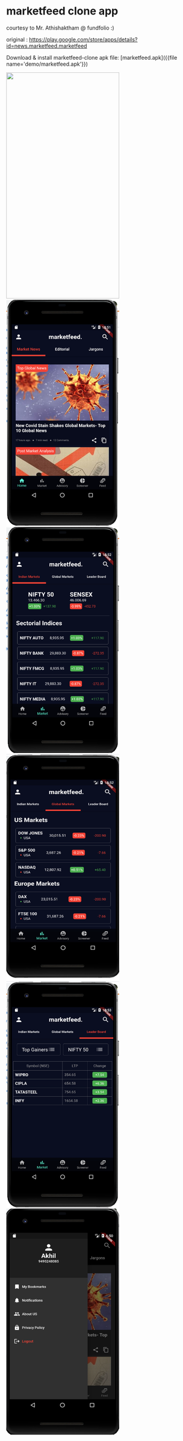 # marketfeed clone app

courtesy to Mr. Athishaktham @ fundfolio :) 

original : https://play.google.com/store/apps/details?id=news.marketfeed.marketfeed

Download & install marketfeed-clone apk file: [marketfeed.apk]({{file name='demo/marketfeed.apk'}})

<p float="left">
<img src="demo/demo.gif" width="300" height="600">
<img src="demo/home.png" width="300" height="600">
<img src="demo/market.png" width="300" height="600">
<img src="demo/us.png" width="300" height="600">
<img src="demo/leader.png" width="300" height="600">
<img src="demo/nav.png" width="300" height="600">
</p>

